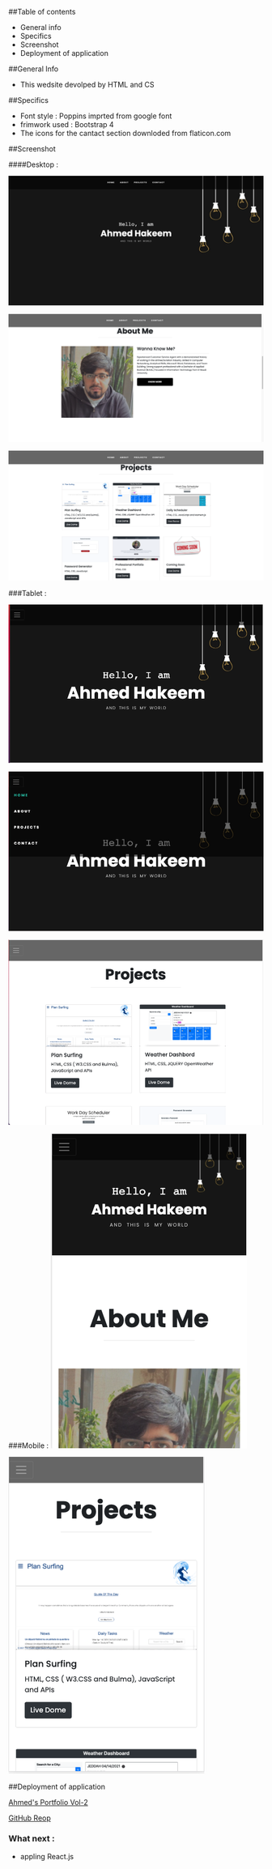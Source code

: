 ##Table of contents
* General info
* Specifics
* Screenshot
* Deployment of application

##General Info
* This wedsite devolped by HTML and CS

##Specifics
* Font style : Poppins imprted from google font
* frimwork used : Bootstrap 4
* The icons for the cantact section downloded from flaticon.com

##Screenshot

####Desktop :

![home](assets/img/deskTop1.png)

![about](assets/img/deskTop2.png)

![project](assets/img/deskTop3.png)

###Tablet :

![TabletHome](assets/img/TabletHome.png)

![TabletMnue](assets/img/TabletMnue.png)

![TabletProject](assets/img/tabletProject.png)

###Mobile :
![Mobile](assets/img/moble1.png)

![Mobile2](assets/img/moble2.png)




##Deployment of application

[Ahmed's Portfolio Vol-2](https://hakeem235.github.io/Professional-Portfolio-Vol2/)

[GitHub Reop](https://github.com/hakeem235/Professional-Portfolio-Vol2)

### What next :
* appling React.js